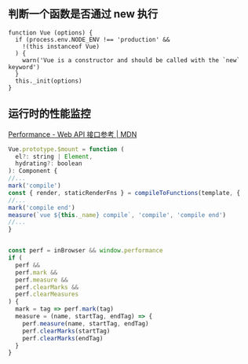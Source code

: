 ## 判断一个函数是否通过 new 执行

```
function Vue (options) {
  if (process.env.NODE_ENV !== 'production' &&
    !(this instanceof Vue)
  ) {
    warn('Vue is a constructor and should be called with the `new` keyword')
  }
  this._init(options)
}
```

## 运行时的性能监控

[Performance - Web API 接口参考 | MDN](https://developer.mozilla.org/zh-CN/docs/Web/API/Performance)

```javascript
Vue.prototype.$mount = function (
  el?: string | Element,
  hydrating?: boolean
): Component {
//...
mark('compile')
const { render, staticRenderFns } = compileToFunctions(template, {
//...
mark('compile end')
measure(`vue ${this._name} compile`, 'compile', 'compile end')
//...
}


const perf = inBrowser && window.performance
if (
  perf &&
  perf.mark &&
  perf.measure &&
  perf.clearMarks &&
  perf.clearMeasures
) {
  mark = tag => perf.mark(tag)
  measure = (name, startTag, endTag) => {
    perf.measure(name, startTag, endTag)
    perf.clearMarks(startTag)
    perf.clearMarks(endTag)
  }
}


```
